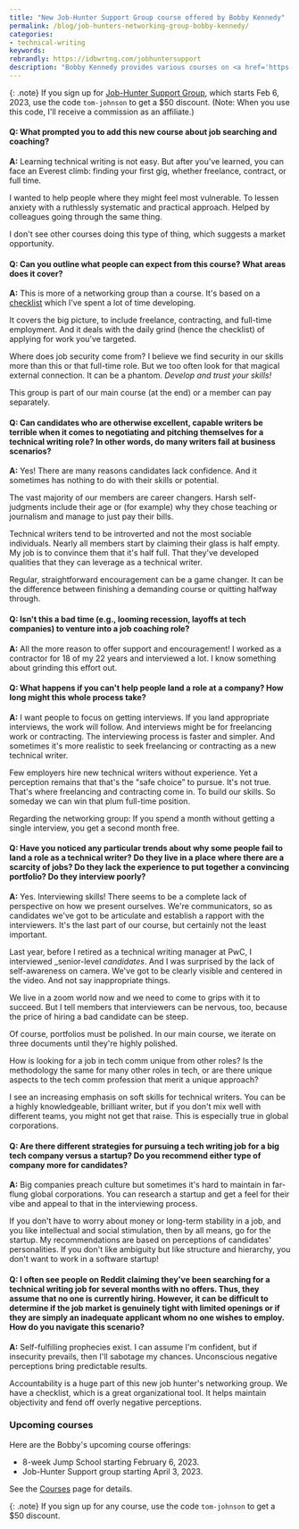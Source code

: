 ```yaml
---
title: "New Job-Hunter Support Group course offered by Bobby Kennedy"
permalink: /blog/job-hunters-networking-group-bobby-kennedy/
categories:
- technical-writing
keywords:
rebrandly: https://idbwrtng.com/jobhuntersupport
description: "Bobby Kennedy provides various courses on <a href='https://becometechnicalwriter.com/courses-2/'>becometechnicalwriters.com</a> to help people transition into technical writing. Previously, he mostly offered eight-week Jump School courses. Starting this February, he's also offering a new, one-of-a-kind course called the <a href='https://becometechnicalwriter.com/courses-2/'>Job-Hunter Support Group</a>, which focuses on helping people find job openings for technical writers, prepare a resume and portfolio, and interview convincingly for the positions. The following is a Q&A with Bobby about the new course. (Note: This is a sponsored post.)"
---
```


{: .note}
If you sign up for [Job-Hunter Support Group](https://becometechnicalwriter.com/courses-2/), which starts Feb 6, 2023, use the code `tom-johnson` to get a $50 discount. (Note: When you use this code, I'll receive a commission as an affiliate.)

<h4> Q: What prompted you to add this new course about job searching and coaching? </h4>

**A:** Learning technical writing is not easy. But after you've learned, you can face an Everest climb: finding your first gig, whether freelance, contract, or full time.

I wanted to help people where they might feel most vulnerable. To lessen anxiety with a ruthlessly systematic and practical approach. Helped by colleagues going through the same thing.

I don't see other courses doing this type of thing, which suggests a market opportunity.

<h4> Q: Can you outline what people can expect from this course? What areas does it cover? </h4>

**A:** This is more of a networking group than a course. It's based on a [checklist](https://becometechnicalwriter.com/jobchecklist/) which I've spent a lot of time developing.

It covers the big picture, to include freelance, contracting, and full-time employment. And it deals with the daily grind (hence the checklist) of applying for work you've targeted.

Where does job security come from? I believe we find security in our skills more than this or that full-time role. But we too often look for that magical external connection. It can be a phantom. _Develop and trust your skills!_

This group is part of our main course (at the end) or a member can pay separately.

<h4> Q: Can candidates who are otherwise excellent, capable writers be terrible when it comes to negotiating and pitching themselves for a technical writing role? In other words, do many writers fail at business scenarios? </h4>

**A:** Yes! There are many reasons candidates lack confidence. And it sometimes has nothing to do with their skills or potential.

The vast majority of our members are career changers. Harsh self-judgments include their age or (for example) why they chose teaching or journalism and manage to just pay their bills.

Technical writers tend to be introverted and not the most sociable individuals. Nearly all members start by claiming their glass is half empty. My job is to convince them that it's half full. That they've developed qualities that they can leverage as a technical writer.

Regular, straightforward encouragement can be a game changer. It can be the difference between finishing a demanding course or quitting halfway through.

<h4> Q: Isn't this a bad time (e.g., looming recession, layoffs at tech companies) to venture into a job coaching role? </h4>

**A:** All the more reason to offer support and encouragement! I worked as a contractor for 18 of my 22 years and interviewed a lot. I know something about grinding this effort out.

<h4> Q: What happens if you can't help people land a role at a company? How long might this whole process take? </h4>

**A:** I want people to focus on getting interviews. If you land appropriate interviews, the work will follow. And interviews might be for freelancing work or contracting. The interviewing process is faster and simpler. And sometimes it's more realistic to seek freelancing or contracting as a new technical writer.

Few employers hire new technical writers without experience. Yet a perception remains that that's the "safe choice” to pursue. It's not true. That's where freelancing and contracting come in. To build our skills. So someday we can win that plum full-time position.

Regarding the networking group: If you spend a month without getting a single interview, you get a second month free.

<h4> Q: Have you noticed any particular trends about why some people fail to land a role as a technical writer? Do they live in a place where there are a scarcity of jobs? Do they lack the experience to put together a convincing portfolio? Do they interview poorly? </h4>

**A:** Yes. Interviewing skills! There seems to be a complete lack of perspective on how we present ourselves. We're communicators, so as candidates we've got to be articulate and establish a rapport with the interviewers. It's the last part of our course, but certainly not the least important.

Last year, before I retired as a technical writing manager at PwC, I interviewed _senior-level _candidates_. And I was surprised by the lack of self-awareness on camera. We've got to be clearly visible and centered in the video. And not say inappropriate things.

We live in a zoom world now and we need to come to grips with it to succeed. But I tell members that interviewers can be nervous, too, because the price of hiring a bad candidate can be steep.

Of course, portfolios must be polished. In our main course, we iterate on three documents until they're highly polished.

How is looking for a job in tech comm unique from other roles? Is the methodology the same for many other roles in tech, or are there unique aspects to the tech comm profession that merit a unique approach?

I see an increasing emphasis on soft skills for technical writers. You can be a highly knowledgeable, brilliant writer, but if you don't mix well with different teams, you might not get that raise. This is especially true in global corporations. 

<h4> Q: Are there different strategies for pursuing a tech writing job for a big tech company versus a startup? Do you recommend either type of company more for candidates? </h4>

**A:** Big companies preach culture but sometimes it's hard to maintain in far-flung global corporations. You can research a startup and get a feel for their vibe and appeal to that in the interviewing process.

If you don't have to worry about money or long-term stability in a job, and you like intellectual and social stimulation, then by all means, go for the startup. My recommendations are based on perceptions of candidates' personalities. If you don't like ambiguity but like structure and hierarchy, you don't want to work in a software startup!

<h4> Q: I often see people on Reddit claiming they've been searching for a technical writing job for several months with no offers. Thus, they assume that no one is currently hiring. However, it can be difficult to determine if the job market is genuinely tight with limited openings or if they are simply an inadequate applicant whom no one wishes to employ. How do you navigate this scenario? </h4>

**A:** Self-fulfilling prophecies exist. I can assume I'm confident, but if insecurity prevails, then I'll sabotage my chances. Unconscious negative perceptions bring predictable results.

Accountability is a huge part of this new job hunter's networking group. We have a checklist, which is a great organizational tool. It helps maintain objectivity and fend off overly negative perceptions.

<h3>Upcoming courses</h3>

Here are the Bobby's upcoming course offerings:

* 8-week Jump School starting February 6, 2023. 
* Job-Hunter Support group starting April 3, 2023.

See the [Courses](https://becometechnicalwriter.com/courses-2/) page for details.

{: .note}
If you sign up for any course, use the code `tom-johnson` to get a $50 discount.